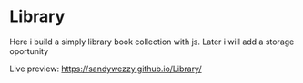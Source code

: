 # Library

Here i build a simply library book collection with js. Later i will add a storage oportunity 

Live preview:
https://sandywezzy.github.io/Library/
